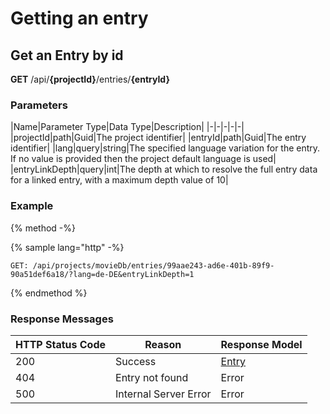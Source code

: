 # Getting an entry

## Get an Entry by id

**GET** /api/**{projectId}**/entries/**{entryId}**

### Parameters

|Name|Parameter Type|Data Type|Description|
|-|-|-|-|-|
|projectId|path|Guid|The project identifier|
|entryId|path|Guid|The entry identifier|
|lang|query|string|The specified language variation for the entry. If no value is provided then the project default language is used|
|entryLinkDepth|query|int|The depth at which to resolve the full entry data for a linked entry, with a maximum depth value of 10|

### Example

{% method -%}

{% sample lang="http" -%}
```http
GET: /api/projects/movieDb/entries/99aae243-ad6e-401b-89f9-90a51def6a18/?lang=de-DE&entryLinkDepth=1
```
{% endmethod %}

### Response Messages

|HTTP Status Code|Reason|Response Model|
|-|-|-|
|200|Success|[Entry](/delivery-api/model/http/entry-http.md)|
|404|Entry not found|Error|
|500|Internal Server Error|Error|
